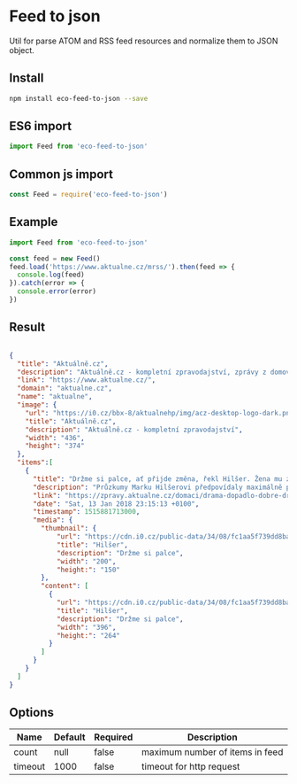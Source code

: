 Feed to json
=================

Util for parse ATOM and RSS feed resources and normalize them to JSON object.

## Install

```sh
npm install eco-feed-to-json --save
```

## ES6 import

```js
import Feed from 'eco-feed-to-json'
``` 

## Common js import

```js
const Feed = require('eco-feed-to-json')
```

## Example

```js
import Feed from 'eco-feed-to-json'

const feed = new Feed()
feed.load('https://www.aktualne.cz/mrss/').then(feed => {
  console.log(feed)
}).catch(error => {
  console.error(error)
})
```

## Result
```json

{
  "title": "Aktuálně.cz",
  "description": "Aktuálně.cz - kompletní zpravodajství, zprávy z domova i ze světa",
  "link": "https://www.aktualne.cz/",
  "domain": "aktualne.cz",
  "name": "aktualne",
  "image": {
    "url": "https://i0.cz/bbx-8/aktualnehp/img/acz-desktop-logo-dark.png",
    "title": "Aktuálně.cz",
    "description": "Aktuálně.cz - kompletní zpravodajství",
    "width": "436",
    "height": "374"
  },
  "items":[
    {
      "title": "Držme si palce, ať přijde změna, řekl Hilšer. Žena mu zakázala další kandidaturu do sedmdesáti",
      "description": "Průzkumy Marku Hilšerovi předpovídaly maximálně pět procent, nakonec dosáhl téměř na devět. Jiřímu Drahošovi nabídl pomoc v kampani před druhým kolem.",
      "link": "https://zpravy.aktualne.cz/domaci/drama-dopadlo-dobre-drzme-si-palce-at-prijde-zmena-rekl-hils/r~415cedd2f88811e7988aac1f6b220ee8/",
      "date": "Sat, 13 Jan 2018 23:15:13 +0100",
      "timestamp": 1515881713000,
      "media": {
        "thumbnail": {
            "url": "https://cdn.i0.cz/public-data/34/08/fc1aa5f739dd8ba762522e86747f_r4:3_w200_h150_gf1ea9e8af87c11e7afac0cc47ab5f122.jpg",
            "title": "Hilšer",
            "description": "Držme si palce",
            "width": "200",
            "height:": "150"
        },
        "content": [
          {
            "url": "https://cdn.i0.cz/public-data/34/08/fc1aa5f739dd8ba762522e86747f_r3:2_w396_h264_gf1ea9e8af87c11e7afac0cc47ab5f122.jpg",
            "title": "Hilšer",
            "description": "Držme si palce",
            "width": "396",
            "height:": "264"
          }
        ]
      }
    }
  ]
}
```

## Options

Name | Default | Required | Description
--- | --- | --- | ---
count | null | false | maximum number of items in feed
timeout | 1000 | false | timeout for http request
